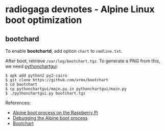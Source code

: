 # radiogaga devnotes - Alpine Linux boot optimization

## bootchard

To enable **bootchartd**, add option ```chart``` to ```cmdline.txt```.

After boot, retrieve ```/var/log/bootchart.tgz```. To generate a PNG from this, we need [pythonchartgui](https://github.com/xrmx/bootchart):

```
$ apk add python2 py2-cairo
$ git clone https://github.com/xrmx/bootchart
$ cd bootchart
$ cp pythonchartgui/main.py.in pythonchartgui/main.py
$ ./pythonchartgui.py bootchart.tgz
```

References:

* [Alpine boot process on the Raspberry Pi](https://pi3g.com/2019/01/10/alpine-boot-process-on-the-raspberry-pi/)
* [Debugging the Alpine boot process](https://pi3g.com/2019/01/22/debugging-the-alpine-boot-process/)
* [Bootchart](https://elinux.org/Bootchart)
